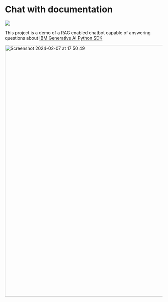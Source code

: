 # Chat with documentation

![](https://github.com/danzvara/rag-chat/actions/workflows/unittest.yml/badge.svg)

This project is a demo of a RAG enabled chatbot capable of answering questions about [IBM Generative AI Python SDK](https://ibm.github.io/ibm-generative-ai/main/index.html)

<img width="805" alt="Screenshot 2024-02-07 at 17 50 49" src="https://github.com/danzvara/rag-chat/assets/15230912/bdf9f1d8-87ea-4dd6-a0d8-7bf238ae11da">
